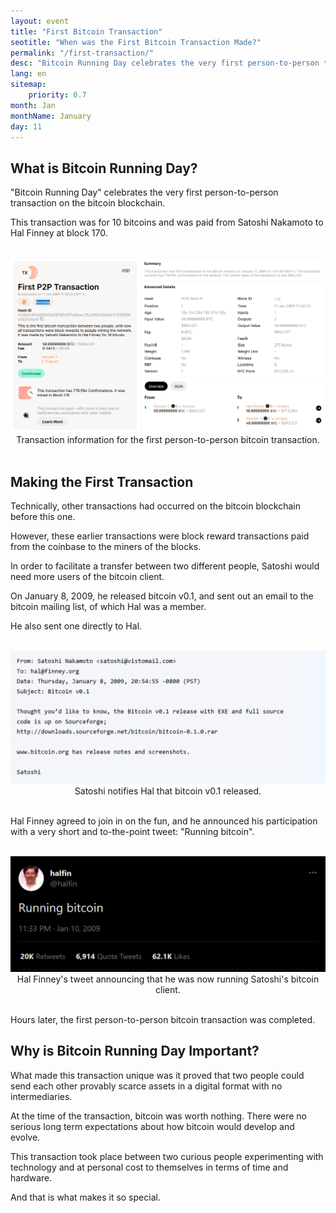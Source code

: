```yaml
---
layout: event
title: "First Bitcoin Transaction"
seotitle: "When was the First Bitcoin Transaction Made?"
permalink: "/first-transaction/"
desc: "Bitcoin Running Day celebrates the very first person-to-person transaction ever made on the bitcoin blockchain." 
lang: en
sitemap:
    priority: 0.7
month: Jan
monthName: January
day: 11
---
```


## What is Bitcoin Running Day?

"Bitcoin Running Day" celebrates the very first person-to-person transaction on the bitcoin blockchain.

This transaction was for 10 bitcoins and was paid from Satoshi Nakamoto to Hal Finney at block 170. 

<br>
<center><img alt="first person to person bitcoin tx january 11 2009" src="/img/first-tx.png" />
<div class="kb-helper">Transaction information for the first person-to-person bitcoin transaction.</div>
</center>
<br>

## Making the First Transaction

Technically, other transactions had occurred on the bitcoin blockchain before this one. 

However, these earlier transactions were block reward transactions paid from the coinbase to the miners of the blocks.

In order to facilitate a transfer between two different people, Satoshi would need more users of the bitcoin client. 

On January 8, 2009, he released bitcoin v0.1, and sent out an email to the bitcoin mailing list, of which Hal was a member. 

He also sent one directly to Hal.

<br>
<center><img alt="satoshi announces bitcoin v zero point one" src="/img/point-one.png" />
<div class="kb-helper">Satoshi notifies Hal that bitcoin v0.1 released.</div>
</center>
<br>

Hal Finney agreed to join in on the fun, and he announced his participation with a very short and to-the-point tweet: "Running bitcoin". 

<br>
<center><img alt="running bitcoin tweet hal finney january 10 2009" src="/img/running-bitcoin.png" />
<div class="kb-helper">Hal Finney's tweet announcing that he was now running Satoshi's bitcoin client.</div>
</center>
<br>

Hours later, the first person-to-person bitcoin transaction was completed. 

## Why is Bitcoin Running Day Important?

What made this transaction unique was it proved that two people could send each other provably scarce assets in a digital format with no intermediaries. 

At the time of the transaction, bitcoin was worth nothing. There were no serious long term expectations about how bitcoin would develop and evolve. 

This transaction took place between two curious people experimenting with technology and at personal cost to themselves in terms of time and hardware. 

And that is what makes it so special.

